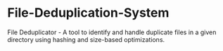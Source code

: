 # File-Deduplication-System
File Deduplicator - A tool to identify and handle duplicate files in a given directory using hashing and size-based optimizations.
